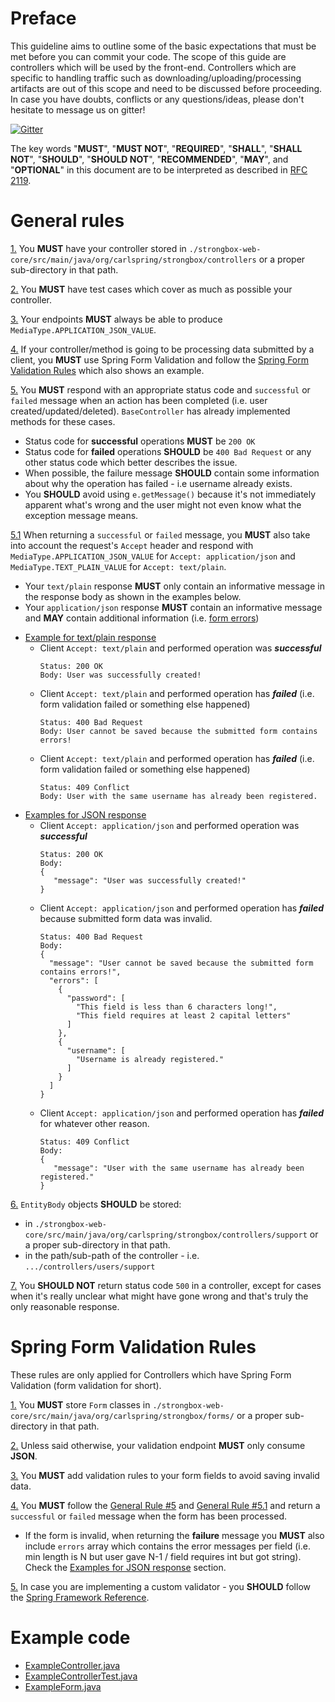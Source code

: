 Preface
===

This guideline aims to outline some of the basic expectations that must be met before you can commit your code. The scope
of this guide are controllers which will be used by the front-end. Controllers which are specific to handling traffic 
such as downloading/uploading/processing artifacts are out of this scope and need to be discussed before proceeding. 
In case you have doubts, conflicts or any questions/ideas, please don't hesitate to message us on gitter!

[![Gitter](https://badges.gitter.im/Join%20Chat.svg)](https://gitter.im/strongbox/strongbox?utm_source=badge&utm_medium=badge&utm_campaign=pr-badge&utm_content=badge)  

The key words "**MUST**", "**MUST NOT**", "**REQUIRED**", "**SHALL**", "**SHALL NOT**", "**SHOULD**", "**SHOULD NOT**", 
"**RECOMMENDED**", "**MAY**", and "**OPTIONAL**" in this document are to be interpreted as described in [RFC 2119](https://tools.ietf.org/html/rfc2119).

General rules
=====

<a name="general-rule-1"></a>
[1.](#general-rule-1) You **MUST** have your controller stored in `./strongbox-web-core/src/main/java/org/carlspring/strongbox/controllers` 
or a proper sub-directory in that path.

<a name="general-rule-2"></a> 
[2.](#general-rule-2) You **MUST** have test cases which cover as much as possible your controller.

<a name="general-rule-3"></a> 
[3.](#general-rule-3) Your endpoints **MUST** always be able to produce `MediaType.APPLICATION_JSON_VALUE`.

<a name="general-rule-4"></a> 
[4.](#general-rule-4) If your controller/method is going to be processing data submitted by a client, you **MUST** use 
Spring Form Validation and follow the [Spring Form Validation Rules](#form-validation) which also shows an example.

<a name="general-rule-5"></a>
[5.](#general-rule-5) You **MUST** respond with an appropriate status code and `successful` or `failed` message 
when an action has been completed (i.e. user created/updated/deleted). `BaseController` has already implemented methods for these cases.

   - Status code for **successful** operations **MUST** be `200 OK`
   - Status code for **failed** operations **SHOULD** be `400 Bad Request` or any other status code which better describes the issue.
   - When possible, the failure message **SHOULD** contain some information about why the operation has failed - i.e username already exists. 
   - You **SHOULD** avoid using `e.getMessage()` because it's not immediately apparent what's wrong and the user might not 
     even know what the exception message means. 

<a name="general-rule-5.1"></a>
[5.1](#general-rule-5.1) When returning a `successful` or `failed` message, you **MUST** also take into account 
the request's `Accept` header and respond with `MediaType.APPLICATION_JSON_VALUE` for `Accept: application/json` 
and `MediaType.TEXT_PLAIN_VALUE` for `Accept: text/plain`. 

   - Your `text/plain` response **MUST** only contain an informative message in the response body as shown in the examples below. 
   - Your `application/json` response **MUST** contain an informative message and **MAY** contain additional information (i.e. [form errors](#general-rule-5-example-json)) 
   
   <a name="general-rule-5-example-plain-text"></a> 
   - [Example for text/plain response](#general-rule-5-example-plain-text)  
     - Client `Accept: text/plain` and performed operation was ***successful***
       ```
       Status: 200 OK
       Body: User was successfully created!
       ```   
     - Client `Accept: text/plain` and performed operation has ***failed*** (i.e. form validation failed or something else happened)
       ```
       Status: 400 Bad Request
       Body: User cannot be saved because the submitted form contains errors!
       ```
     - Client `Accept: text/plain` and performed operation has ***failed*** (i.e. form validation failed or something else happened)
       ```
       Status: 409 Conflict
       Body: User with the same username has already been registered.  
       ```   

   <a name="general-rule-5-example-json"></a> 
   - [Examples for JSON response](#general-rule-5-example-json)  
     - Client `Accept: application/json` and performed operation was ***successful***
       ```
       Status: 200 OK
       Body: 
       {
          "message": "User was successfully created!"
       }     
       ```   
     - Client `Accept: application/json` and performed operation has ***failed*** because submitted form data was invalid.
       ```
       Status: 400 Bad Request
       Body:
       {
         "message": "User cannot be saved because the submitted form contains errors!",
         "errors": [
           {
             "password": [
               "This field is less than 6 characters long!",
               "This field requires at least 2 capital letters"
             ]
           },
           {
             "username": [
               "Username is already registered."
             ]
           }
         ]
       }
       ```
     - Client `Accept: application/json` and performed operation has ***failed*** for whatever other reason.
       ```
       Status: 409 Conflict
       Body:
       {
          "message": "User with the same username has already been registered."
       } 
       ```

<a name="general-rule-6"></a>
[6.](#general-rule-6) `EntityBody` objects **SHOULD** be stored:

  -  in `./strongbox-web-core/src/main/java/org/carlspring/strongbox/controllers/support` or a proper sub-directory in that path.
  -  in the path/sub-path of the controller - i.e. `.../controllers/users/support`
    

<a name="general-rule-7"></a> 
[7.](#general-rule-7) You **SHOULD NOT** return status code `500` in a controller, except for cases when it's really unclear what 
might have gone wrong and that's truly the only reasonable response.


<a name="form-validation"></a>

Spring Form Validation Rules 
=====

These rules are only applied for Controllers which have Spring Form Validation (form validation for short).

<a name="form-validation-1"></a> 
[1.](#form-validation-1) You **MUST** store `Form` classes in `./strongbox-web-core/src/main/java/org/carlspring/strongbox/forms/` or a proper 
sub-directory in that path.

<a name="form-validation-2"></a>
[2.](#form-validation-2) Unless said otherwise, your validation endpoint **MUST** only consume **JSON**. 

<a name="form-validation-3"></a>
[3.](#form-validation-3) You **MUST** add validation rules to your form fields to avoid saving invalid data.   

<a name="form-validation-4"></a> 
[4.](#form-validation-4) You **MUST** follow the [General Rule #5](#general-rule-5) and [General Rule #5.1](#general-rule-5.1) and return a `successful` or `failed` 
message when the form has been processed. 

- If the form is invalid, when returning the **failure** message you **MUST** also include `errors` array which contains
the error messages per field (i.e. min length is N but user gave N-1 / field requires int but got string). Check the [Examples for JSON response](#general-rule-5-example-json) 
section.

<a name="form-validation-5"></a>
[5.](#form-validation-5) In case you are implementing a custom validator - you **SHOULD** follow the [Spring Framework Reference](https://docs.spring.io/spring/docs/current/spring-framework-reference/core.html#validation-beanvalidation-spring-constraints). 


Example code
=====

 * [ExampleController.java](https://github.com/strongbox/strongbox/blob/master/strongbox-web-core/src/main/java/org/carlspring/strongbox/controllers/ExampleController.java)
 * [ExampleControllerTest.java](https://github.com/strongbox/strongbox/blob/master/strongbox-web-core/src/test/java/org/carlspring/strongbox/controllers/ExampleControllerTest.java)
 * [ExampleForm.java](https://github.com/strongbox/strongbox/blob/master/strongbox-web-core/src/main/java/org/carlspring/strongbox/forms/ExampleForm.java)
